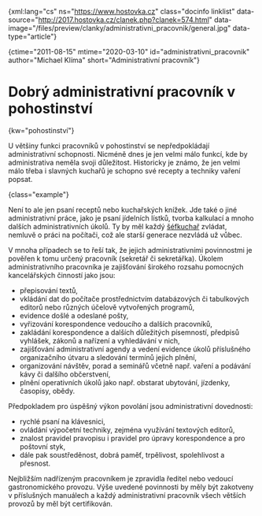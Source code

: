 
{xml:lang="cs" ns="https://www.hostovka.cz" class="docinfo linklist" data-source="http://2017.hostovka.cz/clanek.php?clanek=574.html" data-image="/files/preview/clanky/administrativni_pracovnik/general.jpg" data-type="article"}

{ctime="2011-08-15" mtime="2020-03-10" id="administrativni\_pracovnik" author="Michael Klíma" short="Administrativní pracovník"}

# Dobrý administrativní pracovník v pohostinství

{kw="pohostinství"}

U většiny funkci pracovníků v pohostinství se nepředpokládají administrativní schopnosti. Nicméně dnes je jen velmi málo funkcí, kde by administrativa neměla svoji důležitost. Historicky je známo, že jen velmi málo třeba i slavných kuchařů je schopno své recepty a techniky vaření popsat.

{class="example"}

Není to ale jen psaní receptů nebo kuchařských knížek. Jde také o jiné administrativní práce, jako je psaní jídelních lístků, tvorba kalkulací a mnoho dalších administrativních úkolů. Ty by měl každý [šéfkuchař](kucharske_tituly#sefkuchar) zvládat, nemluvě o práci na počítači, což ale starší generace nezvládá už vůbec.

V mnoha případech se to řeší tak, že jejich administrativními povinnostmi je pověřen k tomu určený pracovník (sekretář či sekretářka). Úkolem administrativního pracovníka je zajišťování širokého rozsahu pomocných kancelářských činností jako jsou:

 - přepisování textů,
 - vkládání dat do počítače prostřednictvím databázových či tabulkových editorů nebo různých účelově vytvořených programů,
 - evidence došlé a odeslané pošty,
 - vyřizování korespondence vedoucího a dalších pracovníků,
 - zakládání korespondence a dalších důležitých písemností, předpisů vyhlášek, zákonů a nařízení a vyhledávání v nich,
 - zajišťování administrativní agendy a vedení evidence úkolů příslušného organizačního útvaru a sledování termínů jejich plnění,
 - organizování návštěv, porad a seminářů včetně např. vaření a podávání kávy či dalšího občerstvení,
 - plnění operativních úkolů jako např. obstarat ubytování, jízdenky, časopisy, obědy.

Předpokladem pro úspěšný výkon povolání jsou administrativní dovednosti:

 - rychlé psaní na klávesnici,
 - ovládání výpočetní techniky, zejména využívání textových editorů,
 - znalost pravidel pravopisu i pravidel pro úpravy korespondence a pro poštovní styk,
 - dále pak soustředěnost, dobrá paměť, trpělivost, spolehlivost a přesnost.
 
Nejbližším nadřízeným pracovníkem je zpravidla ředitel nebo vedoucí gastronomického provozu. Výše uvedené povinnosti by měly být zakotveny v příslušných manuálech a každý administrativní pracovník všech větších provozů by měl být certifikován.

